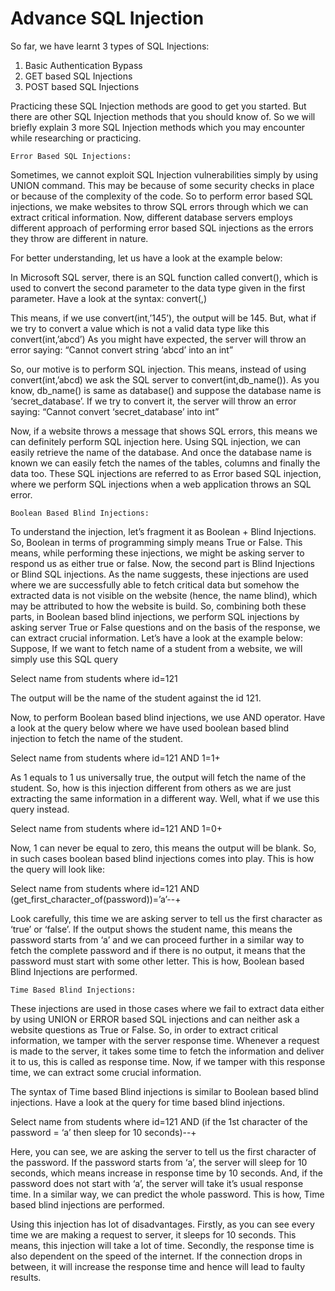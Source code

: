 # Advance SQL Injection
So far, we have learnt 3 types of SQL Injections:
1. Basic Authentication Bypass
2. GET based SQL Injections
3. POST based SQL Injections

Practicing these SQL Injection methods are good to get you started. But there are other SQL Injection methods that you should know of. So we will briefly explain 3 more SQL Injection methods which you may encounter while researching or practicing.

`Error Based SQL Injections:`

Sometimes, we cannot exploit SQL Injection vulnerabilities simply by using UNION command. This may be because of some security checks in place or because of the complexity of the code. So to perform error based SQL injections, we make websites to throw SQL errors through which we can extract critical information. Now, different database servers employs different approach of performing error based SQL injections as the errors they throw are different in nature.

For better understanding, let us have a look at the example below:

In Microsoft SQL server, there is an SQL function called convert(), which is used to convert the second parameter to the data type given in the first parameter.
Have a look at the syntax: convert(<data type>,<value>)

This means, if we use convert(int,’145’), the output will be 145.
But, what if we try to convert a value which is not a valid data type like this convert(int,’abcd’)
As you might have expected, the server will throw an error saying:
“Cannot convert string ‘abcd’ into an int”

So, our motive is to perform SQL injection. This means, instead of using convert(int,’abcd) we ask the SQL server to convert(int,db_name()). As you know, db_name() is same as database() and suppose the database name is ‘secret_database’. If we try to convert it, the server will throw an error saying:
“Cannot convert ‘secret_database’ into int”

Now, if a website throws a message that shows SQL errors, this means we can definitely perform SQL injection here. Using SQL injection, we can easily retrieve the name of the database. And once the database name is known we can easily fetch the names of the tables, columns and finally the data too. These SQL injections are referred to as Error based SQL injection, where we perform SQL injections when a web application throws an SQL error.

`Boolean Based Blind Injections:`

To understand the injection, let’s fragment it as Boolean + Blind Injections.
So, Boolean in terms of programming simply means True or False. This means, while performing these injections, we might be asking server to respond us as either true or false.
Now, the second part is Blind Injections or Blind SQL injections. As the name suggests, these injections are used where we are successfully able to fetch critical data but somehow the extracted data is not visible on the website (hence, the name blind), which may be attributed to how the website is build.
So, combining both these parts, in Boolean based blind injections, we perform SQL injections by asking server True or False questions and on the basis of the response, we can extract crucial information.
Let’s have a look at the example below:
Suppose, If we want to fetch name of a student from a website, we will simply use this SQL query

Select name from students where id=121

The output will be the name of the student against the id 121.

Now, to perform Boolean based blind injections, we use AND operator. Have a look at the query below where we have used boolean based blind injection to fetch the name of the student.

Select name from students where id=121 AND 1=1+

As 1 equals to 1 us universally true, the output will fetch the name of the student. So, how is this injection different from others as we are just extracting the same information in a different way.
Well, what if we use this query instead.

Select name from students where id=121 AND 1=0+

Now, 1 can never be equal to zero, this means the output will be blank. So, in such cases boolean based blind injections comes into play. This is how the query will look like:

Select name from students where id=121 AND (get_first_character_of(password))=’a’--+

Look carefully, this time we are asking server to tell us the first character as ‘true’ or ‘false’. If the output shows the student name, this means the  password starts from ‘a’ and we can proceed further in a similar way to fetch the complete password and if there is no output, it means that the password must start with some other letter. This is how, Boolean based Blind Injections are performed.

`Time Based Blind Injections:`

These injections are used in those cases where we fail to extract data either by using UNION or ERROR based SQL injections and can neither ask a website questions as True or False. So, in order to extract critical information, we tamper with the server response time.
Whenever a request is made to the server, it takes some time to fetch the information and deliver it to us, this is called as response time. Now, if we tamper with this response time, we can extract some crucial information.

The syntax of Time based Blind injections is similar to Boolean based blind injections. Have a look at the query for time based blind injections.

Select name from students where id=121 AND (if the 1st character of the password = ‘a’ then sleep for 10 seconds)--+

Here, you can see, we are asking the server to tell us the first character of the password. If the password starts from ‘a’, the server will sleep for 10 seconds, which means increase in response time by 10 seconds. And, if the password does not start with ‘a’, the server will take it’s usual response time. In a similar way, we can predict the whole password. This is how, Time based blind injections are performed.

Using this injection has lot of disadvantages. Firstly, as you can see every time we are making a request to server, it sleeps for 10 seconds. This means, this injection will take a lot of time. Secondly, the response time is also dependent on the speed of the internet. If the connection drops in between, it will increase the response time and hence will lead to faulty results.